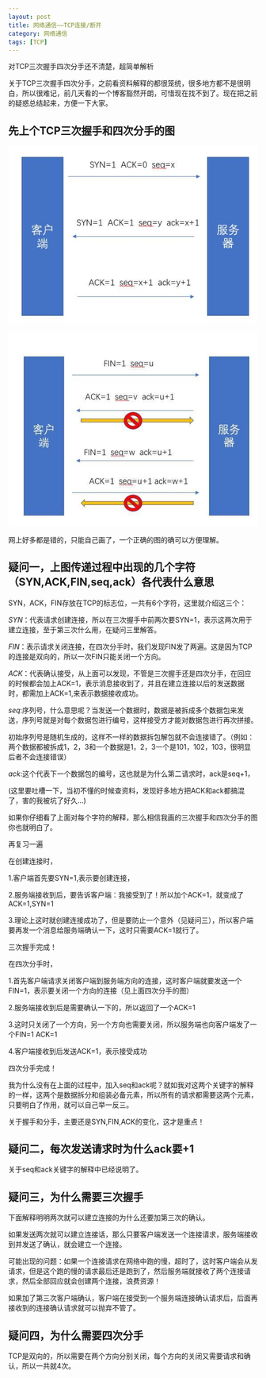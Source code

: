 ```yaml
---
layout: post
title: 网络通信——TCP连接/断开
category: 网络通信
tags: [TCP]
---
```


对TCP三次握手四次分手还不清楚，超简单解析

关于TCP三次握手四次分手，之前看资料解释的都很笼统，很多地方都不是很明白，所以很难记，前几天看的一个博客豁然开朗，可惜现在找不到了。现在把之前的疑惑总结起来，方便一下大家。

## 先上个TCP三次握手和四次分手的图
![TCP_SYN.JPEG](/assets/images/TCP_SYN.JPEG)

![TCP_FIN.JPEG](/assets/images/TCP_FIN.JPEG)

网上好多都是错的，只能自己画了，一个正确的图的确可以方便理解。




## 疑问一，上图传递过程中出现的几个字符（SYN,ACK,FIN,seq,ack）各代表什么意思

SYN，ACK，FIN存放在TCP的标志位，一共有6个字符，这里就介绍这三个：

*SYN*：代表请求创建连接，所以在三次握手中前两次要SYN=1，表示这两次用于建立连接，至于第三次什么用，在疑问三里解答。

*FIN*：表示请求关闭连接，在四次分手时，我们发现FIN发了两遍。这是因为TCP的连接是双向的，所以一次FIN只能关闭一个方向。

*ACK*：代表确认接受，从上面可以发现，不管是三次握手还是四次分手，在回应的时候都会加上ACK=1，表示消息接收到了，并且在建立连接以后的发送数据时，都需加上ACK=1,来表示数据接收成功。

*seq*:序列号，什么意思呢？当发送一个数据时，数据是被拆成多个数据包来发送，序列号就是对每个数据包进行编号，这样接受方才能对数据包进行再次拼接。

初始序列号是随机生成的，这样不一样的数据拆包解包就不会连接错了。（例如：两个数据都被拆成1，2，3和一个数据是1，2，3一个是101，102，103，很明显后者不会连接错误）

*ack*:这个代表下一个数据包的编号，这也就是为什么第二请求时，ack是seq+1，

(这里要吐槽一下，当初不懂的时候查资料，发现好多地方把ACK和ack都搞混了，害的我被坑了好久...)

如果你仔细看了上面对每个字符的解释，那么相信我画的三次握手和四次分手的图你也就明白了。

再复习一遍　　　　

在创建连接时，

1.客户端首先要SYN=1,表示要创建连接，

2.服务端接收到后，要告诉客户端：我接受到了！所以加个ACK=1，就变成了ACK=1,SYN=1

3.理论上这时就创建连接成功了，但是要防止一个意外（见疑问三），所以客户端要再发一个消息给服务端确认一下，这时只需要ACK=1就行了。

三次握手完成！

在四次分手时，

1.首先客户端请求关闭客户端到服务端方向的连接，这时客户端就要发送一个FIN=1，表示要关闭一个方向的连接（见上面四次分手的图）

2.服务端接收到后是需要确认一下的，所以返回了一个ACK=1

3.这时只关闭了一个方向，另一个方向也需要关闭，所以服务端也向客户端发了一个FIN=1 ACK=1

4.客户端接收到后发送ACK=1，表示接受成功

四次分手完成！

我为什么没有在上面的过程中，加入seq和ack呢？就如我对这两个关键字的解释的一样，这两个是数据拆分和组装必备元素，所以所有的请求都需要这两个元素，只要明白了作用，就可以自己举一反三。

关于握手和分手，主要还是SYN,FIN,ACK的变化，这才是重点！

## 疑问二，每次发送请求时为什么ack要+1

关于seq和ack关键字的解释中已经说明了。

## 疑问三，为什么需要三次握手

下面解释明明两次就可以建立连接的为什么还要加第三次的确认。

如果发送两次就可以建立连接话，那么只要客户端发送一个连接请求，服务端接收到并发送了确认，就会建立一个连接。

可能出现的问题：如果一个连接请求在网络中跑的慢，超时了，这时客户端会从发请求，但是这个跑的慢的请求最后还是跑到了，然后服务端就接收了两个连接请求，然后全部回应就会创建两个连接，浪费资源！

如果加了第三次客户端确认，客户端在接受到一个服务端连接确认请求后，后面再接收到的连接确认请求就可以抛弃不管了。

## 疑问四，为什么需要四次分手

TCP是双向的，所以需要在两个方向分别关闭，每个方向的关闭又需要请求和确认，所以一共就4次。
